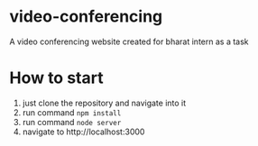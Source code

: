 # video-conferencing
A video conferencing website created for bharat intern as a task

# How to start
1. just clone the repository and navigate into it
2. run command `npm install`
3. run command `node server`
4. navigate to http://localhost:3000
